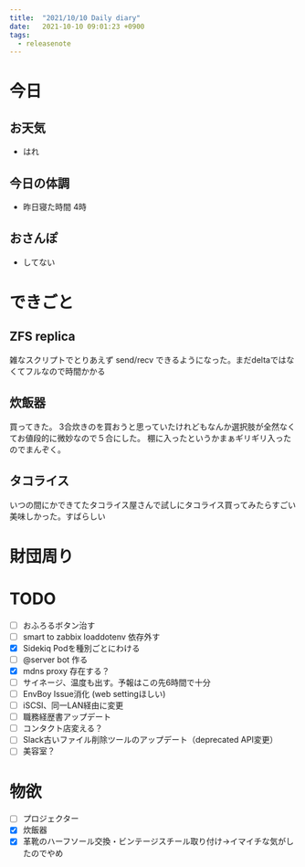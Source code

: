```yaml
---
title:  "2021/10/10 Daily diary"
date:   2021-10-10 09:01:23 +0900
tags:
  - releasenote
---
```

# 今日

## お天気

* はれ

## 今日の体調

* 昨日寝た時間 4時

## おさんぽ

* してない

# できごと

## ZFS replica

雑なスクリプトでとりあえず send/recv できるようになった。まだdeltaではなくてフルなので時間かかる

## 炊飯器

買ってきた。 3合炊きのを買おうと思っていたけれどもなんか選択肢が全然なくてお値段的に微妙なので５合にした。
棚に入ったというかまぁギリギリ入ったのでまんぞく。

## タコライス

いつの間にかできてたタコライス屋さんで試しにタコライス買ってみたらすごい美味しかった。すばらしい

# 財団周り


# TODO 

- [ ] おふろるボタン治す
- [ ] smart to zabbix loaddotenv 依存外す
- [x] Sidekiq Podを種別ごとにわける
- [ ] @server bot 作る
- [x] mdns proxy 存在する？
- [ ] サイネージ、温度も出す。予報はこの先6時間で十分
- [ ] EnvBoy Issue消化 (web settingほしい)
- [ ] iSCSI、同一LAN経由に変更
- [ ] 職務経歴書アップデート
- [ ] コンタクト店変える？
- [ ] Slack古いファイル削除ツールのアップデート（deprecated API変更）
- [ ] 美容室？

# 物欲

- [ ] プロジェクター
- [x] 炊飯器
- [x] 革靴のハーフソール交換・ビンテージスチール取り付け→イマイチな気がしたのでやめ
